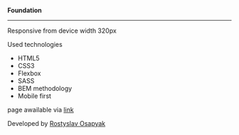**Foundation**

---

Responsive from device width 320px

Used technologies

- HTML5
- CSS3
- Flexbox
- SASS
- BEM methodology
- Mobile first

page awailable via [link](https://rostyslavostapyak.github.io/startup_site/)

Developed by [Rostyslav Osapyak](https://github.com/RostyslavOstapyak)
